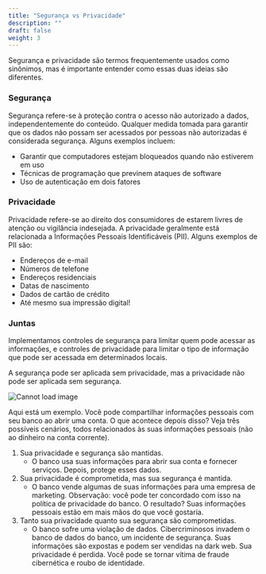 ```yaml
---
title: "Segurança vs Privacidade"
description: ""
draft: false
weight: 3
---
```


Segurança e privacidade são termos frequentemente usados como sinônimos, mas é importante entender como essas duas ideias são diferentes.

### Segurança
Segurança refere-se à proteção contra o acesso não autorizado a dados, independentemente do conteúdo. Qualquer medida tomada para garantir que os dados não possam ser acessados por pessoas não autorizadas é considerada segurança. Alguns exemplos incluem:
* Garantir que computadores estejam bloqueados quando não estiverem em uso
* Técnicas de programação que previnem ataques de software
* Uso de autenticação em dois fatores

### Privacidade
Privacidade refere-se ao direito dos consumidores de estarem livres de atenção ou vigilância indesejada. A privacidade geralmente está relacionada a Informações Pessoais Identificáveis (PII). Alguns exemplos de PII são:
* Endereços de e-mail
* Números de telefone
* Endereços residenciais
* Datas de nascimento
* Dados de cartão de crédito
* Até mesmo sua impressão digital!

### Juntas
Implementamos controles de segurança para limitar quem pode acessar as informações, e controles de privacidade para limitar o tipo de informação que pode ser acessada em determinados locais.

A segurança pode ser aplicada sem privacidade, mas a privacidade não pode ser aplicada sem segurança. 

![Cannot load image](../img/security-vs-privacy.png?classes=border,shadow)

Aqui está um exemplo. Você pode compartilhar informações pessoais com seu banco ao abrir uma conta. O que acontece depois disso? Veja três possíveis cenários, todos relacionados às suas informações pessoais (não ao dinheiro na conta corrente). 

1. Sua privacidade e segurança são mantidas.
   * O banco usa suas informações para abrir sua conta e fornecer serviços. Depois, protege esses dados.
2. Sua privacidade é comprometida, mas sua segurança é mantida.
   * O banco vende algumas de suas informações para uma empresa de marketing. Observação: você pode ter concordado com isso na política de privacidade do banco. O resultado? Suas informações pessoais estão em mais mãos do que você gostaria.
3. Tanto sua privacidade quanto sua segurança são comprometidas.
   * O banco sofre uma violação de dados. Cibercriminosos invadem o banco de dados do banco, um incidente de segurança. Suas informações são expostas e podem ser vendidas na dark web. Sua privacidade é perdida. Você pode se tornar vítima de fraude cibernética e roubo de identidade.
